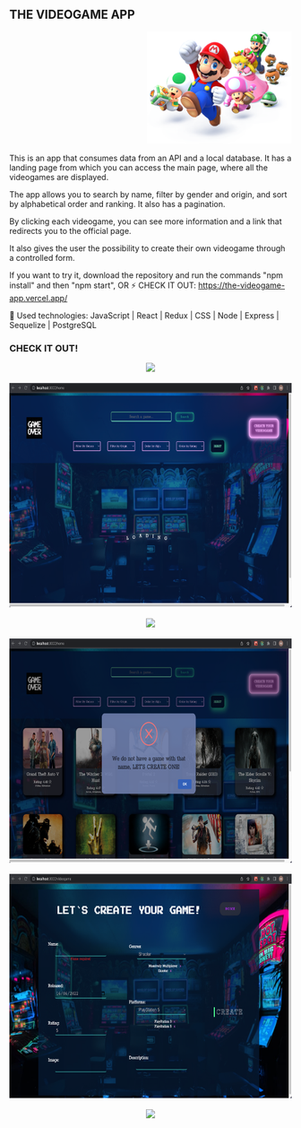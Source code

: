 ## THE VIDEOGAME APP
<p align="right">
  <img height="200" src="./images/videogame.png" />
</p>

This is an app that consumes data from an API and a local database. It has a landing page from which you can access the main page, where all the videogames are displayed.

The app allows you to search by name, filter by gender and origin, and sort by alphabetical order and ranking. It also has a pagination.

By clicking each videogame, you can see more information and a link that redirects you to the official page.

It also gives the user the possibility to create their own videogame through a controlled form.

If you want to try it, download the repository and run the commands "npm install" and then "npm start", OR
⚡ CHECK IT OUT: https://the-videogame-app.vercel.app/

 
🚀 Used technologies:
JavaScript | React | Redux | CSS | Node | Express | Sequelize | PostgreSQL


### CHECK IT OUT!
<p align="center">
  <img height="400" src="./images/landingPage.png" />
  <br></br>
  <img height="400" src="./images/loader.png" />
  <br></br>
  <img height="400" src="./images/homePage.png" />
  <br></br>
  <img height="400" src="./images/404gameNotFound.png" />
  <br></br>
  <img height="400" src="./images/gameCreate.png" />
  <br></br>
  <img height="400" src="./images/gameDetail.png" />
</p>

